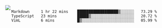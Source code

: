 

<a href="https://github.com/anuraghazra/github-readme-stats">
  <img align="left" src="https://github-readme-stats.vercel.app/api?username=kfly8&count_private=true&show_icons=true&theme=calm" />
</a>


<!--START_SECTION:waka-->
```text
Markdown     1 hr 22 mins    ██████████████████▒░░░░░░   73.29 % 
TypeScript   23 mins         █████▒░░░░░░░░░░░░░░░░░░░   20.72 % 
VimL         6 mins          █▒░░░░░░░░░░░░░░░░░░░░░░░   05.99 % 
```
<!--END_SECTION:waka-->
